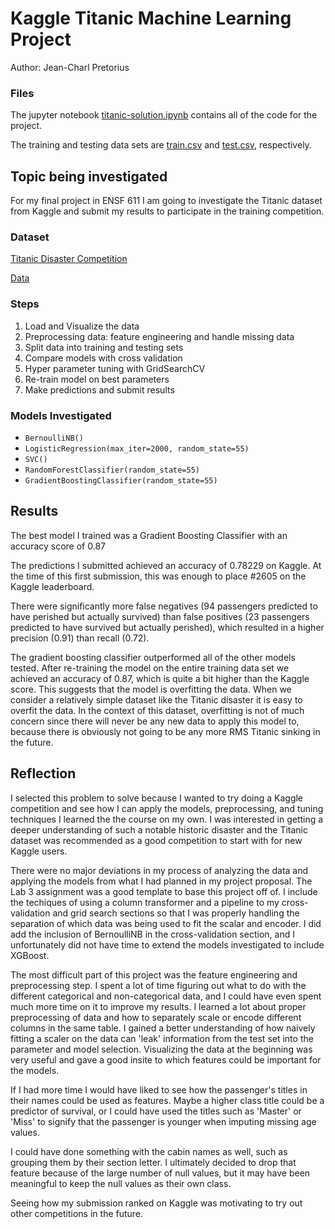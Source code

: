# Kaggle Titanic Machine Learning Project

Author: Jean-Charl Pretorius

### Files

The jupyter notebook [titanic-solution.ipynb](titanic-solution.ipynb) contains all of the code for the project.

The training and testing data sets are [train.csv](train.csv) and [test.csv](test.csv), respectively.

## Topic being investigated

For my final project in ENSF 611 I am going to investigate the Titanic dataset from Kaggle and submit my results to participate in the training competition.

### Dataset

[Titanic Disaster Competition](https://www.kaggle.com/c/titanic)

[Data](https://www.kaggle.com/competitions/titanic/data)

### Steps

1. Load and Visualize the data
2. Preprocessing data: feature engineering and handle missing data
3. Split data into training and testing sets
4. Compare models with cross validation
5. Hyper parameter tuning with GridSearchCV
6. Re-train model on best parameters
7. Make predictions and submit results

### Models Investigated

- `BernoulliNB()`
- `LogisticRegression(max_iter=2000, random_state=55)`
- `SVC()`
- `RandomForestClassifier(random_state=55)`
- `GradientBoostingClassifier(random_state=55)`

## Results

The best model I trained was a Gradient Boosting Classifier with an accuracy score of 0.87

The predictions I submitted achieved an accuracy of 0.78229 on Kaggle. At the time of this first submission, this was enough to place #2605 on the Kaggle leaderboard.

There were significantly more false negatives (94 passengers predicted to have perished but actually survived) than false positives (23 passengers predicted to have survived but actually perished), which resulted in a higher precision (0.91) than recall (0.72).

The gradient boosting classifier outperformed all of the other models tested. After re-training the model on the entire training data set we achieved an accuracy of 0.87, which is quite a bit higher than the Kaggle score. This suggests that the model is overfitting the data. When we consider a relatively simple dataset like the Titanic disaster it is easy to overfit the data. In the context of this dataset, overfitting is not of much concern since there will never be any new data to apply this model to, because there is obviously not going to be any more RMS Titanic sinking in the future.

## Reflection

I selected this problem to solve because I wanted to try doing a Kaggle competition and see how I can apply the models, preprocessing, and tuning techniques I learned the the course on my own. I was interested in getting a deeper understanding of such a notable historic disaster and the Titanic dataset was recommended as a good competition to start with for new Kaggle users.

There were no major deviations in my process of analyzing the data and applying the models from what I had planned in my project proposal. The Lab 3 assignment was a good template to base this project off of. I include the techiques of using a column transformer and a pipeline to my cross-validation and grid search sections so that I was properly handling the separation of which data was being used to fit the scalar and encoder. I did add the inclusion of BernoulliNB in the cross-validation section, and I unfortunately did not have time to extend the models investigated to include XGBoost.

The most difficult part of this project was the feature engineering and preprocessing step. I spent a lot of time figuring out what to do with the different categorical and non-categorical data, and I could have even spent much more time on it to improve my results. I learned a lot about proper preprocessing of data and how to separately scale or encode different columns in the same table. I gained a better understanding of how naively fitting a scaler on the data can 'leak' information from the test set into the parameter and model selection. Visualizing the data at the beginning was very useful and gave a good insite to which features could be important for the models.

If I had more time I would have liked to see how the passenger's titles in their names could be used as features. Maybe a higher class title could be a predictor of survival, or I could have used the titles such as 'Master' or 'Miss' to signify that the passenger is younger when imputing missing age values.

I could have done something with the cabin names as well, such as grouping them by their section letter. I ultimately decided to drop that feature because of the large number of null values, but it may have been meaningful to keep the null values as their own class.

Seeing how my submission ranked on Kaggle was motivating to try out other competitions in the future.
